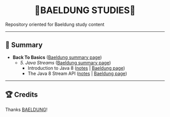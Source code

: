<div name="top-readme" align=center>
  <h1>🍃BAELDUNG STUDIES🍃</h1>
</div>

Repository oriented for Baeldung study content

---

## 📌 Summary

- **Back To Basics** ([Baeldung summary page](https://www.baeldung.com/java-tutorial))
  - *5. Java Streams* ([Baeldung summary page](https://www.baeldung.com/java-streams))
    - Introduction to Java 8 ([notes](https://github.com/LoriaLawrenceZ/Baeldung/blob/main/BackToBasics/Streams/StreamBasics/md/IntroductionToStreams.md) | [Baeldung page](https://www.baeldung.com/java-8-streams-introduction))
    - The Java 8 Stream API ([notes](https://github.com/LoriaLawrenceZ/Baeldung/blob/main/BackToBasics/Streams/StreamBasics/md/StreamAPITutorial.md) | [Baeldung page](https://www.baeldung.com/java-8-streams))

---

## 🏆 Credits

Thanks [BAELDUNG](https://www.baeldung.com/)!

